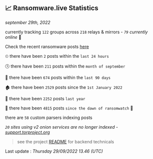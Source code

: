 
## 📈 Ransomware.live Statistics
_september 29th, 2022_

currently tracking `122` groups across `218` relays & mirrors - _`79` currently online_ 📡

Check the recent ransomware posts [here](https://www.ransomware.live/#/recentposts)


⏲ there have been `2` posts within the `last 24 hours`

🕓 there have been `211` posts within the `month of september`

📅 there have been `674` posts within the `last 90 days`

🏚 there have been `2529` posts since the `1st January 2022`

🚀 there have been `2252` posts `last year`

🦕 there have been `4815` posts `since the dawn of ransomwatch` 🐣

there are `58` custom parsers indexing posts

_`20` sites using v2 onion services are no longer indexed - [support.torproject.org](https://support.torproject.org/onionservices/v2-deprecation/)_

> see the project [README](https://github.com/jmousqueton/ransomwatch#readme) for backend technicals



Last update : _Thursday 29/09/2022 13.46 (UTC)_

